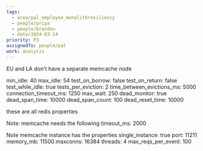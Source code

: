 ```yaml
---
tags:
  - area/pal_employee_monolithresiliency
  - people/priya
  - people/brandon
  - date/2024-03-14
priority: P3
assignedTo: people/pal
work: analysis
---
```


EU and LA don't have a separate memcache node 

 min_idle: 40
 max_idle: 54
 test_on_borrow: false
 test_on_return: false
 test_while_idle: true
 tests_per_eviction: 2
 time_between_evictions_ms: 5000
 connection_timeout_ms: 1250
 max_wait: 250
 dead_monitor: true
 dead_span_time: 10000
 dead_span_count: 100
 dead_reset_time: 10000

these are all redis properties 

Note: memcache needs the following  timeout_ms: 2000 

Note memcache instance has the properties 
single_instance: true
port: 11211
memory_mb: 11500
maxconns: 16384
threads: 4
max_reqs_per_event: 100
